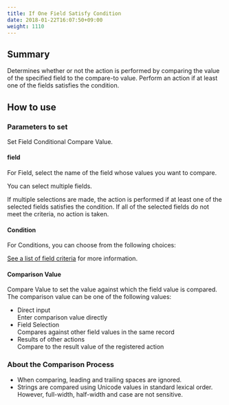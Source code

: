 ```yaml
---
title: If One Field Satisfy Condition
date: 2018-01-22T16:07:50+09:00
weight: 1110
---
```

## Summary

Determines whether or not the action is performed by comparing the value of the specified field to the compare-to value. Perform an action if at least one of the fields satisfies the condition.

## How to use

### Parameters to set

Set Field Conditional Compare Value.

#### field

For Field, select the name of the field whose values you want to compare.

You can select multiple fields.

If multiple selections are made, the action is performed if at least one of the selected fields satisfies the condition. If all of the selected fields do not meet the criteria, no action is taken.

#### Condition

For Conditions, you can choose from the following choices:

<a href="https://support.gusuku.io/ja-JP/support/solutions/articles/36000045806" target="_blank">See a list of field criteria</a> for more information.

#### Comparison Value

Compare Value to set the value against which the field value is compared.  
The comparison value can be one of the following values:

-	Direct input  
	Enter comparison value directly
-	Field Selection  
	Compares against other field values in the same record
-	Results of other actions  
	Compare to the result value of the registered action

### About the Comparison Process

-	When comparing, leading and trailing spaces are ignored.
-	Strings are compared using Unicode values in standard lexical order.  
	However, full-width, half-width and case are not sensitive.
